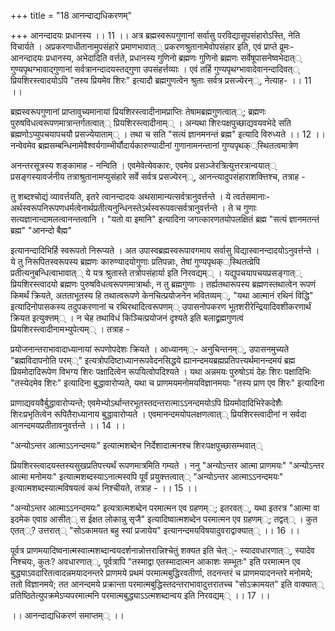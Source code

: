+++
title = "18 आनन्दाद्यधिकरणम्"

+++
आनन्दादयः प्रधानस्य ।। 11 ।। अत्र ब्रह्मस्वरूपगुणानां सर्वासु परविद्यासूपसंहारोऽस्ति, नेति विचार्यते । अप्रकरणाधीतानामुपसंहारे प्रमाणभावात्् प्रकरणश्रुतानामेवोपसंहार इति, एवं प्राप्ते व्रूमः- आनन्दादयः प्रधानस्य, अभेदादिति वर्त्तते, प्रधानस्य गुणिनो ब्रह्मणः गुणिनो ब्रह्मणः सर्वेषूपासनेष्वभेदात्् गुण्यपृथग्भावाद्गुणानां सर्वत्रानन्दादयस्तद्गुणा उपसंहर्त्तव्याः । एवं तर्हि गुण्यपृथग्भावादेवानन्दादिवत्् प्रियशिरस्त्वादयोऽपि "तस्य प्रियमेव शिरः" इत्यादौ ब्रह्मगुणत्वेन श्रुताः सर्वत्र प्रसज्येरन््, नेत्याह- ।। 11 ।।

ब्रह्मस्वरूपगुणानां प्राप्तावुच्यमानायां प्रियशिरस्त्वादीनामप्राप्तिः तेषामब्रह्मगुणत्वात््; ब्रह्मणः पुरुषविधत्वरूपणमात्रान्तर्गतत्वात्् प्रियशिरस्त्वादीनाम्् । अन्यथा शिरःपक्षपुच्छाद्यवयवभेदे सति ब्रह्मणोऽप्युपचयापचयौ प्रसज्येयाताम्् । तथा च सति "सत्यं ज्ञानमनन्तं ब्रह्म" इत्यादि विरुध्यते ।। 12 ।। नन्वेवमेव ब्रह्मसम्बन्धिनामेवैश्वर्यगाम्भीर्यौदार्यकारुण्यादीनां गुणानामनन्तानां गुण्यपृथक््स्थितत्वमात्रेण

अनन्तरसूत्रस्य शङ्कामाह - नन्विति । एवमेवेत्येवकारः, एवमेव प्रसञ्जेरत्रित्युत्तरत्रान्वयात्् प्रसङ्गस्यावर्जनीय तत्राश्रुतानामप्युसंहारे सर्वे सर्वत्र प्रसज्येरन््, आनन्त्यादुपसंहाराशक्त्तिश्च, तत्राह -

तु शब्दश्चोद्यं व्यावर्त्तयति, इतरे त्वानन्दादयः अथसामान्यत्सर्वत्रानुवर्त्तन्ते । ये त्वर्तसमानाः- अर्थस्वरूपनिरूपणधर्मत्वेनार्थप्रतीत्यनुन्धिनस्तेऽर्थस्वरूपवत्सर्वत्रानुवर्त्तन्ते । ते च गुणाः सत्यज्ञानान्दामलत्वानन्तत्वानि । "यतो वा इमानि" इत्यादिना जगत्कारणतयोपलक्षितं ब्रह्म "सत्यं ज्ञानमतन्तं ब्रह्म" "आनन्दो बैह्म"

इत्यानन्दादिभिर्हि स्वरूपतो निरूप्यते । अत उपास्वब्रह्मस्वरूपावगमाय सर्वासु विद्यास्वानन्दादयोऽनुवर्त्तन्ते । ये तु निरूपितस्वरूपस्य ब्रह्मणः कारुण्यादयोगुणाः प्रतिपन्नाः, तेषां गुण्यपृथक््स्थितत्व्रेपि प्रतीत्यनुबन्धित्वाभावात्् ये यत्र श्रुतास्ते तत्रोपसंहार्या इति निरवद्यम्् । यद्युपचयापचयप्रसङ्गात्् प्रियशिरस्त्वादयो ब्रह्मणः पुरुषविधत्वरूपणमात्रार्थाः, न तु ब्रह्मगुणाः । तर्ह्यतथारूपस्य ब्रह्मणस्तथात्वेन रूपणं किमर्थं क्रियते, अतताभूतस्य हि तथात्वरूपणे केनचित्प्रयोजनेन भवितव्यम््, "यथा आत्मानं रथिनं विद्धि" इत्यादिनोपासकस्य तदुपकरणानां च रथिरथादित्वरूपणम्् उपासनोपकरण भूतशरीरेन्द्रियादिवशीकरणार्थं क्रियत इत्युक्त्तम्् । न चेह तथाविधं किञ्चित्प्रयोजनं दृश्यते इति बलाद्व्रह्मगुणत्वं प्रियशिरस्त्वादीनामभ्युपेत्यम्् । तत्राह -

प्रयोजनान्तराभावादाध्यानायां रूपणोपदेशः क्रियते । आध्यानम््- अनुचिन्तनम््, उपासनमुच्यते "ब्रह्मविदापनोति परम््" इत्यत्रोपदिष्टाध्यानरूपवेदनसिद्धये ह्यानन्दमयब्रह्मप्रतिपत्त्यर्थमानन्दमयं ब्रह्म प्रियमोदादिरूपेण विभग्य शिरः पक्षादित्वेन रूपयित्वोपदिश्यते । यथा अन्नमयः पुरुषोऽयं देहः शिरः पक्षादिभिः "तस्येदमेव शिरः" इत्यादिना बुद्धावारोप्यते, यथा च प्राणमयमनोमयविज्ञानमयाः "तस्य प्राण एव शिरः" इत्यादिना

प्राणाद्यवयवैर्बुद्धावारोप्यन्ते; एवमेभ्योऽर्थान्तरभूतस्तदन्तरात्माऽऽनन्दमयोऽपि प्रियमोदादिभिरेकदेशैः शिरःप्रभृतित्वेन रूपितैराध्यानाय बुद्धावारोप्यते । एवमानन्दमयोपलक्षणत्वात्् प्रियशिरस्त्वादीनां न सर्वदा आनन्दमयप्रतीतावनुवर्त्तन्ते ।। 14 ।।

"अन्योऽन्तर आत्माऽऽनन्दमयः" इत्यात्मशब्देन निर्देशादात्मनश्च शिरःपक्षपुच्छासम्भवात््

प्रियशिरस्त्वादयस्तस्यसुखप्रतिपत्त्यर्थं रूपणमात्रमिति गम्यते । ननु "अन्योऽन्तर आत्मा प्राणमयः" "अन्योऽन्तर आत्मा मनोमयः" इत्यात्मशब्दस्याऽनात्मस्वपि पूर्वं प्रयुक्त्तत्वात्् "अन्योऽन्तर आत्माऽऽनन्दमयः" इत्यात्मशब्दस्यात्मविषयत्वं कथं निश्चीयते, तत्राह - ।। 15 ।।

"अन्योऽन्तर आत्माऽऽनन्दमयः" इत्यत्रात्मशब्देन परमात्मन एव ग्रहणम््; इतरवत््, यथा इतरत्र "आत्मा वा इदमेक एवाग्र आसीत्् स ईक्षत लोकान्नु सृजै" इत्यादिष्वात्मशब्देन परमात्मन एव ग्रहणम््; तद्वत्् । कुत एतत््? उत्तरात्् "सोऽकामयत बहु स्यां प्रजायेय" इत्यानन्दमयविषयादुवराद्वाक्यात्् ।। 16 ।।

पूर्वत्र प्राणमयादिष्वनात्मस्वात्मशब्दान्वयदर्शनान्नोत्तरान्निश्चेतुं शक्यत इति चेत््- स्यादवधारणात््, स्यादेव निश्चयः, कुतः? अवधारणात््, पूर्वत्रापि "तस्माद्वा एतस्मादात्मन आकाशः सम्भूतः" इति परमात्मन एव बुद्ध्याऽवदारितत्वादन्नमयादनन्तरे प्राणमये प्रथमं परमात्मबुद्धिरवतीर्णा, तदनन्तरं च प्राणमयादनन्तरे मनोमये; ततो विज्ञानमये; तत आनन्दमये प्रक्रान्ता परमात्मबुद्धिस्तदन्तराभावादुत्तरातच्च "सोऽक्रामयत" इति वाक्यात्् प्रतिष्ठितेत्युपक्रमेऽप्यपरमात्मनि परमात्मबुद्ध्याऽऽत्मशब्दान्वय इति निरवद्यम्् ।। 17 ।।

।। आनन्दाद्यधिकरणं समाप्तम्् ।।